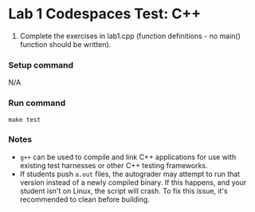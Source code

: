 # Lab 1 Codespaces Test: C++
1. Complete the exercises in lab1.cpp (function definitions - no main() function should be written).


### Setup command
N/A

### Run command
`make test`

### Notes
- `g++` can be used to compile and link C++ applications for use with existing test harnesses or other C++ testing frameworks.
- If students push `a.out` files, the autograder may attempt to run that version instead of a newly compiled binary. If this happens, and your student isn't on Linux, the script will crash. To fix this issue, it's recommended to clean before building.
